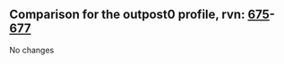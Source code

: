## Comparison for the outpost0 profile, rvn: [675](https://github.com/PRO100KatYT/FortniteProfileRevisions/tree/main/profiles/outpost0/675%20outpost0.json)-[677](https://github.com/PRO100KatYT/FortniteProfileRevisions/tree/main/profiles/outpost0/677%20outpost0.json)

No changes
